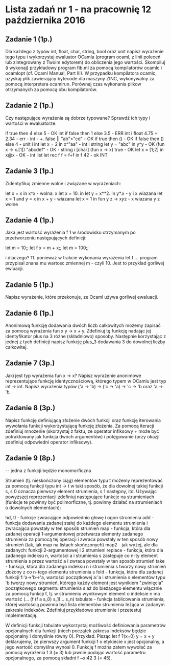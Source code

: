 # Lista zadań nr 1 - na pracownię 12 października 2016

## Zadanie 1 (1p.)

Dla każdego z typów int, float, char, string, bool oraz unit napisz wyrażenie tego typu i wykorzystaj ewaluator OCamla (program ocaml, z linii poleceń lub zintegrowany z Twoim edytorem) do obliczenia jego wartości.
Skompiluj (i wykonaj) przykładowy program fib.ml za pomocą kompilatorów ocamlc i ocamlopt (cf. Ocaml Manual, Part III). W przypadku kompilatora ocamlc, uzyskaj plik zawierający bytecode dla maszyny ZINC, wykonywalny za pomocą interpretera ocamlrun. Porównaj czas wykonania plikow otrzymanych za pomocą obu kompilatorów.


## Zadanie 2 (1p.)

Czy następujące wyrażenia są dobrze typowane? Sprawdź ich typy i wartości w ewaluatorze.

if true then 4 else 5 - OK int
if false then 1 else 3.5 - ERR int i float
4.75 + 2.34 - err - int - +.
false || "ab">"cd" - OK
if true then () - OK
if false then () else 4 - unit i int
let x = 2 in x^"aa" - int i string
let y = "abc" in y^y - OK
(fun x -> x.[1]) "abcdef" - OK - string i [char]
(fun x -> x) true - OK
let x = [1;2] in x@x - OK - int list
let rec f f = f+f in f 42 - ok INT


## Zadanie 3 (1p.)

Zidentyfikuj zmienne wolne i związane w wyrażeniach:

let x = x in x^x - wolna: x
let x = 10. in let y = x**2. in y*.x - y i x wiazana
let x = 1 and y = x in x + y - wiazana
let x = 1 in fun y z -> x*y*z - x wiazana y z wolne


## Zadanie 4 (1p.)

Jaka jest wartość wyrażenia f 1 w środowisku otrzymanym po przetworzeniu następujących definicji:

   let m = 10;;
   let f x = m + x;;
   let m = 100;;

i dlaczego?
11. ponieważ w trakcie wykonania wyrażenia let f ... program przypisal znana mu wartosc zmiennej m - czyli 10. Jest to przyklad gorliwej ewluacji.


## Zadanie 5 (1p.)

Napisz wyrażenie, które przekonuje, ze Ocaml używa gorliwej ewaluacji.


## Zadanie 6 (1p.)

Anonimową funkcję dodawania dwóch liczb całkowitych możemy zapisać za pomocą wyrażenia fun x y -> x + y. Zdefiniuj tę funkcję nadając jej identyfikator plus na 3 różne (składniowo) sposoby. Następnie korzystając z jednej z tych definicji napisz funkcję plus_3 dodawania 3 do dowolnej liczby całkowitej.


## Zadanie 7 (3p.)

Jaki jest typ wyrażenia fun x -> x? Napisz wyrażenie anonimowe reprezentujące funkcję identycznościową, którego typem w OCamlu jest typ int -> int. Napisz wyrażenia typów ('a -> 'b) -> ('c -> 'a) -> 'c -> 'b oraz 'a -> 'b.


## Zadanie 8 (3p.)

Napisz funkcję definiującą złożenie dwóch funkcji oraz funkcję iterowania wywołania funkcji wykorzystującą funkcję złożenia. Za pomocą iteracji zdefiniuj mnożenie (skorzystaj z faktu, ze operator infiksowy + może być potraktowany jak funkcja dwóch argumentów) i potęgowanie (przy okazji zdefiniuj odpowiedni operator infiksowy).


## Zadanie 9 (8p.)

-- jedna z funkcji będzie monomorficzna

Strumień (tj. nieskończony ciąg) elementów typu t możemy reprezentować za pomocą funkcji typu int -> t w taki sposób, że dla dowolnej takiej funkcji s, s 0 oznacza pierwszy element strumienia, s 1 następny, itd. Używając powyższej reprezentacji zdefiniuj następujące funkcje na strumieniach (funkcje te powinny być polimorficzne, tj. powinny działać na strumieniach o dowolnych elementach):

hd, tl - funkcje zwracające odpowiednio głowę i ogon strumienia
add - funkcja dodawania zadanej stałej do każdego elementu strumienia i zwracająca powstały w ten sposób strumień
map - funkcja, która dla zadanej operacji 1-argumentowej przetwarza elementy zadanego strumienia za pomocą tej operacji i zwraca powstały w ten sposób nowy strumień (tak, jak map na listach skończonych)
map2 - jak wyżej, ale dla zadanych: funkcji 2-argumentowej i 2 strumieni
replace - funkcja, która dla zadanego indeksu n, wartości a i strumienia s zastępuje co n-ty element strumienia s przez wartość a i zwraca powstały w ten sposób strumień
take - funkcja, która dla zadanego indeksu n i strumienia s tworzy nowy strumień złożony z co n-tego elementu strumienia s
fold - funkcja, która dla zadanej funkcji f:'a->'b->'a, wartości początkowej a:'a i strumienia s elementów typu 'b tworzy nowy strumień, którego każdy element jest wynikiem "zwinięcia" początkowego segmentu strumienia s aż do bieżącego elementu włącznie za pomocą funkcji f, tj. w strumieniu wynikowym element o indeksie n ma wartość (... (f (f a s_0) s_1)... s_n)
tabulate - funkcja tablicowania strumienia, której wartością powinna być lista elementów strumienia leżąca w zadanym zakresie indeksów.
Zdefiniuj przykładowe strumienie i przetestuj implementację.

W definicji funkcji tabulate wykorzystaj możliwość definiowania parametrów opcjonalnych dla funkcji (niech początek zakresu indeksów będzie opcjonalny i domyślnie równy 0). Przykład. Pisząc let f ?(x=0) y = x + y deklarujemy, że pierwszy argument funkcji f o etykiecie x jest opcjonalny, a jego wartość domyślna wynosi 0. Funkcję f można zatem wywołać za pomocą wyrażenia f 3 (= 3) lub jawnie podając wartość parametru opcjonalnego, za pomocą składni f ~x:42 3 (= 45).
